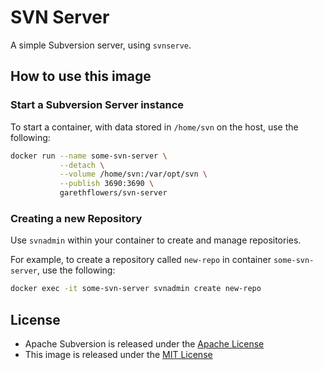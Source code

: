 # SVN Server

A simple Subversion server, using `svnserve`.

## How to use this image

### Start a Subversion Server instance

To start a container, with data stored in `/home/svn` on the host, use the
following:
```sh
docker run --name some-svn-server \
           --detach \
           --volume /home/svn:/var/opt/svn \
           --publish 3690:3690 \
           garethflowers/svn-server
```

### Creating a new Repository

Use `svnadmin` within your container to create and manage repositories.

For example, to create a repository called `new-repo` in container
`some-svn-server`, use the following:
```sh
docker exec -it some-svn-server svnadmin create new-repo
```

## License

* Apache Subversion is released under the [Apache License][1]
* This image is released under the [MIT License][2]

 [1]: http://www.apache.org/licenses/LICENSE-2.0
 [2]: https://raw.githubusercontent.com/garethflowers/docker-svn-server/master/LICENSE

